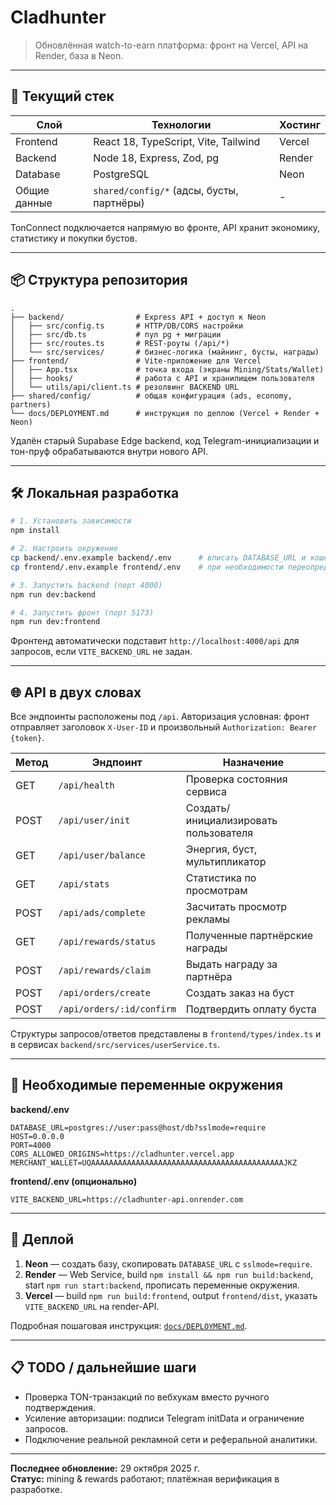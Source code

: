 # Cladhunter

> Обновлённая watch-to-earn платформа: фронт на Vercel, API на Render, база в Neon.

---

## 🚀 Текущий стек

| Слой      | Технологии                              | Хостинг   |
|-----------|------------------------------------------|-----------|
| Frontend  | React 18, TypeScript, Vite, Tailwind     | Vercel    |
| Backend   | Node 18, Express, Zod, pg                | Render    |
| Database  | PostgreSQL                               | Neon      |
| Общие данные | `shared/config/*` (адсы, бусты, партнёры) | -       |

TonConnect подключается напрямую во фронте, API хранит экономику, статистику и покупки бустов.

---

## 📦 Структура репозитория

```
.
├── backend/                # Express API + доступ к Neon
│   ├── src/config.ts       # HTTP/DB/CORS настройки
│   ├── src/db.ts           # пул pg + миграции
│   ├── src/routes.ts       # REST-роуты (/api/*)
│   └── src/services/       # бизнес-логика (майнинг, бусты, награды)
├── frontend/               # Vite-приложение для Vercel
│   ├── App.tsx             # точка входа (экраны Mining/Stats/Wallet)
│   ├── hooks/              # работа с API и хранилищем пользователя
│   └── utils/api/client.ts # резолвинг BACKEND URL
├── shared/config/          # общая конфигурация (ads, economy, partners)
└── docs/DEPLOYMENT.md      # инструкция по деплою (Vercel + Render + Neon)
```

Удалён старый Supabase Edge backend, код Telegram-инициализации и тон-пруф обрабатываются внутри нового API.

---

## 🛠️ Локальная разработка

```bash
# 1. Установить зависимости
npm install

# 2. Настроить окружение
cp backend/.env.example backend/.env      # вписать DATABASE_URL и кошелёк
cp frontend/.env.example frontend/.env    # при необходимости переопределить URL API

# 3. Запустить backend (порт 4000)
npm run dev:backend

# 4. Запустить фронт (порт 5173)
npm run dev:frontend
```

Фронтенд автоматически подставит `http://localhost:4000/api` для запросов, если `VITE_BACKEND_URL` не задан.

---

## 🌐 API в двух словах

Все эндпоинты расположены под `/api`. Авторизация условная: фронт отправляет заголовок `X-User-ID` и произвольный `Authorization: Bearer {token}`.

| Метод | Эндпоинт                | Назначение                         |
|-------|-------------------------|------------------------------------|
| GET   | `/api/health`           | Проверка состояния сервиса         |
| POST  | `/api/user/init`        | Создать/инициализировать пользователя |
| GET   | `/api/user/balance`     | Энергия, буст, мультипликатор      |
| GET   | `/api/stats`            | Статистика по просмотрам           |
| POST  | `/api/ads/complete`     | Засчитать просмотр рекламы         |
| GET   | `/api/rewards/status`   | Полученные партнёрские награды     |
| POST  | `/api/rewards/claim`    | Выдать награду за партнёра         |
| POST  | `/api/orders/create`    | Создать заказ на буст              |
| POST  | `/api/orders/:id/confirm` | Подтвердить оплату буста         |

Структуры запросов/ответов представлены в `frontend/types/index.ts` и в сервисах `backend/src/services/userService.ts`.

---

## 🔐 Необходимые переменные окружения

**backend/.env**
```
DATABASE_URL=postgres://user:pass@host/db?sslmode=require
HOST=0.0.0.0
PORT=4000
CORS_ALLOWED_ORIGINS=https://cladhunter.vercel.app
MERCHANT_WALLET=UQAAAAAAAAAAAAAAAAAAAAAAAAAAAAAAAAAAAAAAAAAAAJKZ
```

**frontend/.env (опционально)**
```
VITE_BACKEND_URL=https://cladhunter-api.onrender.com
```

---

## 🚢 Деплой

1. **Neon** — создать базу, скопировать `DATABASE_URL` с `sslmode=require`.
2. **Render** — Web Service, build `npm install && npm run build:backend`, start `npm run start:backend`, прописать переменные окружения.
3. **Vercel** — build `npm run build:frontend`, output `frontend/dist`, указать `VITE_BACKEND_URL` на render-API.

Подробная пошаговая инструкция: [`docs/DEPLOYMENT.md`](docs/DEPLOYMENT.md).

---

## 📋 TODO / дальнейшие шаги

- Проверка TON-транзакций по вебхукам вместо ручного подтверждения.
- Усиление авторизации: подписи Telegram initData и ограничение запросов.
- Подключение реальной рекламной сети и реферальной аналитики.

---

**Последнее обновление:** 29 октября 2025 г.  
**Статус:** mining & rewards работают; платёжная верификация в разработке.
